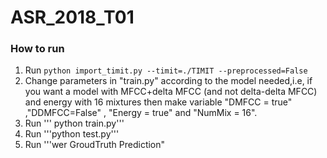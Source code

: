 # ASR_2018_T01
### How to run
1) Run ```python import_timit.py --timit=./TIMIT --preprocessed=False```
2) Change parameters in "train.py" according to the model needed,i.e, if you want a model with MFCC+delta MFCC (and not delta-delta MFCC) and energy with 16 mixtures then make variable "DMFCC = true" ,"DDMFCC=False" , "Energy = true" and "NumMix = 16".
3) Run ''' python train.py'''
4) Run '''python test.py'''
5) Run '''wer GroudTruth Prediction"
